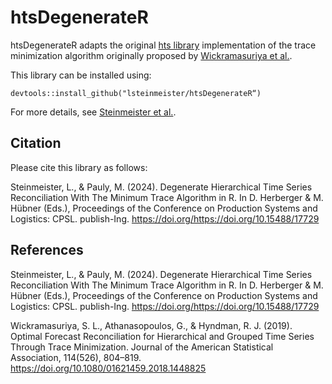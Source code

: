 # htsDegenerateR

htsDegenerateR adapts the original [hts
library](https://github.com/earowang/hts/) implementation of the trace
minimization algorithm originally proposed by [Wickramasuriya et
al.](https://doi.org/10.1080/01621459.2018.1448825).

This library can be installed using:

    devtools::install_github("lsteinmeister/htsDegenerateR“)

For more details, see [Steinmeister et
al.](https://doi.org/https://doi.org/10.15488/17729).

## Citation

Please cite this library as follows:

Steinmeister, L., & Pauly, M. (2024). Degenerate Hierarchical Time
Series Reconciliation With The Minimum Trace Algorithm in R. In D.
Herberger & M. Hübner (Eds.), Proceedings of the Conference on
Production Systems and Logistics: CPSL. publish-Ing.
<https://doi.org/https://doi.org/10.15488/17729>

## References

Steinmeister, L., & Pauly, M. (2024). Degenerate Hierarchical Time
Series Reconciliation With The Minimum Trace Algorithm in R. In D.
Herberger & M. Hübner (Eds.), Proceedings of the Conference on
Production Systems and Logistics: CPSL. publish-Ing.
<https://doi.org/https://doi.org/10.15488/17729>

Wickramasuriya, S. L., Athanasopoulos, G., & Hyndman, R. J. (2019).
Optimal Forecast Reconciliation for Hierarchical and Grouped Time Series
Through Trace Minimization. Journal of the American Statistical
Association, 114(526), 804–819.
<https://doi.org/10.1080/01621459.2018.1448825>
